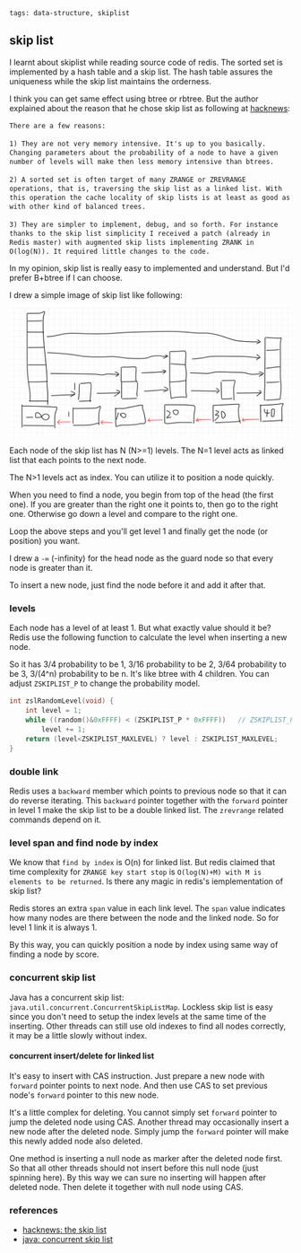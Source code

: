 ```metadata
tags: data-structure, skiplist
```

## skip list

I learnt about skiplist while reading source code of redis. The sorted set is implemented
 by a hash table and a skip list. The hash table assures the uniqueness while the skip
 list maintains the orderness.

I think you can get same effect using btree or rbtree. But the author explained about
 the reason that he chose skip list as following at
 [hacknews](https://news.ycombinator.com/item?id=1171423):

```
There are a few reasons:

1) They are not very memory intensive. It's up to you basically. Changing parameters about the probability of a node to have a given number of levels will make then less memory intensive than btrees.

2) A sorted set is often target of many ZRANGE or ZREVRANGE operations, that is, traversing the skip list as a linked list. With this operation the cache locality of skip lists is at least as good as with other kind of balanced trees.

3) They are simpler to implement, debug, and so forth. For instance thanks to the skip list simplicity I received a patch (already in Redis master) with augmented skip lists implementing ZRANK in O(log(N)). It required little changes to the code.
```

In my opinion, skip list is really easy to implemented and understand. But I'd prefer
 B+btree if I can choose.

I drew a simple image of skip list like following:

![skip list](./images/skiplist-1.png)

Each node of the skip list has N (N>=1) levels. The N=1 level acts as linked list that
 each points to the next node.

The N>1 levels act as index. You can utilize it to position a node quickly.

When you need to find a node, you begin from top of the head (the first one). If you are
 greater than the right one it points to, then go to the right one. Otherwise go down a
 level and compare to the right one.

Loop the above steps and you'll get level 1 and finally get the node (or position) you
 want.

I drew a `-∞` (-infinity) for the head node as the guard node so that every node is greater
 than it.

To insert a new node, just find the node before it and add it after that.

### levels
Each node has a level of at least 1. But what exactly value should it be? Redis use the
 following function to calculate the level when inserting a new node.

So it has 3/4 probability to be 1, 3/16 probability to be 2, 3/64 probability to be 3,
3/(4^n) probability to be n. It's like btree with 4 children. You can adjust `ZSKIPLIST_P`
 to change the probability model.

```c
int zslRandomLevel(void) {
    int level = 1;
    while ((random()&0xFFFF) < (ZSKIPLIST_P * 0xFFFF))   // ZSKIPLIST_P = 0.25
        level += 1;
    return (level<ZSKIPLIST_MAXLEVEL) ? level : ZSKIPLIST_MAXLEVEL;
}
```

### double link
Redis uses a `backward` member which points to previous node so that it can do reverse
 iterating. This `backward` pointer together with the `forward` pointer in level 1 make
 the skip list to be a double linked list. The `zrevrange` related commands depend on
 it.

### level span and find node by index
We know that `find by index` is O(n) for linked list. But redis claimed that time
 complexity for `ZRANGE key start stop` is `O(log(N)+M) with M is elements to be returned`.
Is there any magic in redis's iemplementation of skip list?

Redis stores an extra `span` value in each link level. The `span` value indicates how
 many nodes are there between the node and the linked node. So for level 1 link it is
 always 1.

By this way, you can quickly position a node by index using same way of finding a node
 by score.

### concurrent skip list
Java has a concurrent skip list: `java.util.concurrent.ConcurrentSkipListMap`. Lockless
 skip list is easy since you don't need to setup the index levels at the same time of
 the inserting. Other threads can still use old indexes to find all nodes correctly,
 it may be a little slowly without index.

#### concurrent insert/delete for linked list
It's easy to insert with CAS instruction. Just prepare a new node with `forward` pointer
 points to next node. And then use CAS to set previous node's `forward` pointer to this
 new node.

It's a little complex for deleting. You cannot simply set `forward` pointer to jump the
 deleted node using CAS. Another thread may occasionally insert a new node after the
 deleted node. Simply jump the `forward` pointer will make this newly added node also
 deleted.

One method is inserting a null node as marker after the deleted node first. So that all
 other threads should not insert before this null node (just spinning here). By this way
 we can sure no inserting will happen after deleted node. Then delete it together with
 null node using CAS.

### references
- [hacknews: the skip list](https://news.ycombinator.com/item?id=1171423)
- [java: concurrent skip list](https://github.com/openjdk/jdk/blob/master/src/java.base/share/classes/java/util/concurrent/ConcurrentSkipListMap.java)

